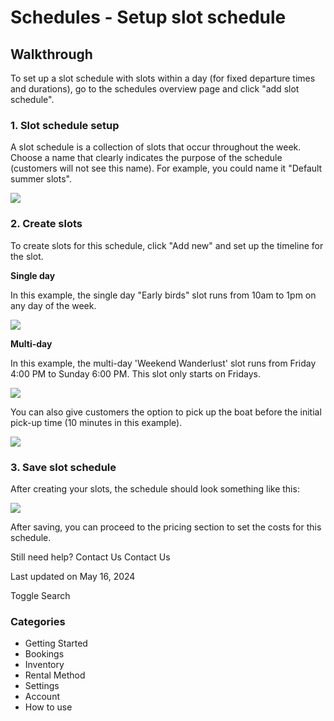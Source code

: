 Schedules - Setup slot schedule
===============================

Walkthrough
-----------

To set up a slot schedule with slots within a day (for fixed departure times and durations), go to the schedules overview page and click "add slot schedule".

### 1. Slot schedule setup

A slot schedule is a collection of slots that occur throughout the week. Choose a name that clearly indicates the purpose of the schedule (customers will not see this name). For example, you could name it "Default summer slots".

![](https://d33v4339jhl8k0.cloudfront.net/docs/assets/5ec3f479042863474d1b00dc/images/62166f32528a5515a2fcbcf4/file-YNnoFp9lm0.png)

### 

### 2. Create slots

To create slots for this schedule, click "Add new" and set up the timeline for the slot.

  

**Single day**

In this example, the single day "Early birds" slot runs from 10am to 1pm on any day of the week.

![](https://d33v4339jhl8k0.cloudfront.net/docs/assets/5ec3f479042863474d1b00dc/images/6645c203340e4261ee1c4e78/file-oWWkOYiwwO.png)

**Multi-day**

In this example, the multi-day 'Weekend Wanderlust' slot runs from Friday 4:00 PM to Sunday 6:00 PM. This slot only starts on Fridays.

![](https://d33v4339jhl8k0.cloudfront.net/docs/assets/5ec3f479042863474d1b00dc/images/6645c09a0aaf8a27e593c387/file-FzKQ9Kc4Ed.png)

  

You can also give customers the option to pick up the boat before the initial pick-up time (10 minutes in this example).

![](https://d33v4339jhl8k0.cloudfront.net/docs/assets/5ec3f479042863474d1b00dc/images/621672141173d072c69fb134/file-P4P5ArFHZB.png)

### 

### 3. Save slot schedule

After creating your slots, the schedule should look something like this:

![](https://d33v4339jhl8k0.cloudfront.net/docs/assets/5ec3f479042863474d1b00dc/images/62166e9d1173d072c69fb116/file-StMtJXqt3l.png)

After saving, you can proceed to the pricing section to set the costs for this schedule.

Still need help?
Contact Us
Contact Us

Last updated on May 16, 2024






Toggle Search

### Categories

* Getting Started
* Bookings
* Inventory
* Rental Method
* Settings
* Account
* How to use